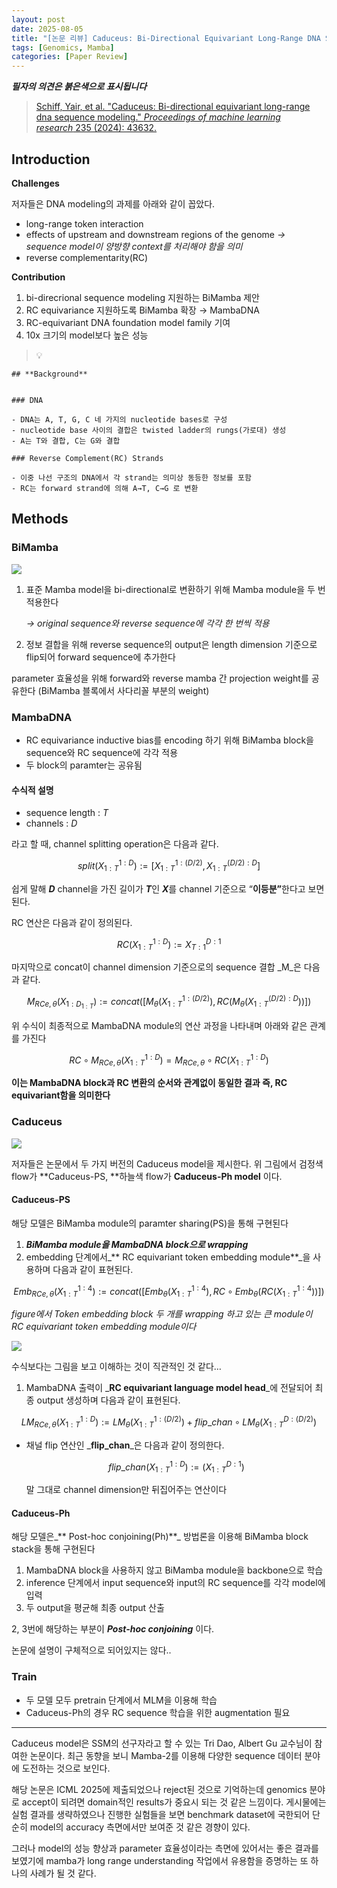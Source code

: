 ```yaml
---
layout: post
date: 2025-08-05
title: "[논문 리뷰] Caduceus: Bi-Directional Equivariant Long-Range DNA Sequence Modeling"
tags: [Genomics, Mamba]
categories: [Paper Review]
---
```


<span class="notion-red">_**필자의 의견은 붉은색으로 표시됩니다**_</span>


> [Schiff, Yair, et al. "Caduceus: Bi-directional equivariant long-range dna sequence modeling." ](https://pmc.ncbi.nlm.nih.gov/articles/PMC12189541/)[_Proceedings of machine learning research_](https://pmc.ncbi.nlm.nih.gov/articles/PMC12189541/)[ 235 (2024): 43632.](https://pmc.ncbi.nlm.nih.gov/articles/PMC12189541/)



## Introduction


**Challenges**


저자들은 DNA modeling의 과제를 아래와 같이 꼽았다.

- long-range token interaction
- effects of upstream and downstream regions of the genome 
_→ sequence model이 양방향 context를 처리해야 함을 의미_
- reverse complementarity(RC)

**Contribution**

1. bi-direcrional sequence modeling 지원하는 BiMamba 제안
1. RC equivariance 지원하도록 BiMamba 확장 → MambaDNA
1. RC-equivariant DNA foundation model family 기여
1. 10x 크기의 model보다 높은 성능

> 💡 


	## **Background**


	### DNA

	- DNA는 A, T, G, C 네 가지의 nucleotide bases로 구성
	- nucleotide base 사이의 결합은 twisted ladder의 rungs(가로대) 생성
	- A는 T와 결합, C는 G와 결합

	### Reverse Complement(RC) Strands

	- 이중 나선 구조의 DNA에서 각 strand는 의미상 동등한 정보를 포함
	- RC는 forward strand에 의해 A→T, C→G 로 변환


## Methods



### BiMamba


![](https://prod-files-secure.s3.us-west-2.amazonaws.com/542b861c-36a8-4051-84e5-8804b6728dba/2c247d59-7815-4980-99f0-8f0d21f445a7/image.png?X-Amz-Algorithm=AWS4-HMAC-SHA256&X-Amz-Content-Sha256=UNSIGNED-PAYLOAD&X-Amz-Credential=ASIAZI2LB466276TUTTD%2F20250826%2Fus-west-2%2Fs3%2Faws4_request&X-Amz-Date=20250826T220102Z&X-Amz-Expires=3600&X-Amz-Security-Token=IQoJb3JpZ2luX2VjECYaCXVzLXdlc3QtMiJHMEUCIE4AgofPWXJFqgYwLpzi0ERrKUmsYU0iQ33W%2FjSVANVfAiEAxY3JdsoJFRTwD%2BLAnexcUJDqU8wpnUn2u6tOqL0qns0q%2FwMIfxAAGgw2Mzc0MjMxODM4MDUiDFTITXY0HtlMuJtYCircAxbzYv2olcIYdGJDie9IfmupZAz5rkimbDptzOMRwTRHMPevM%2FZEmKy2qhVGYoKJ99YMeW1WsA%2BVdbb1HRkvvDxQ1BjcPbSiC71ntK3ouAjBxSNxY75KDGhPV9Duq9W0WSZNa4fcCsFnMGOsPxnk2UyN7GGLGtWetviWhmhVR0iTB9K9W6cUHCbUCbDG5rBoM37T7Gp23%2FinmdfosNIuF9A1muXDu1tdsxhkPXgaGixtgDgIdA%2FgpT4Zd6%2FhAuqOrxMKwvLkX8SCboZgFm8CCHTpQpjFj9dZNfIocXiMz%2BwETGUUX97KjJ0DmUCQmQq41g4Lqce7jsNbnUAgbMtFGFIVmLGwT3CfDTSts4YNNW4cLUgCohrHjJwBzYnH0aUJJymdza2S9H%2BoJ8ULZ%2FG3W9u6t5SyFoBZ2hz0942dhZcOom33%2Fs5opxCVzsPbtJ737fLZ7mVjPXhljtQrzetohC8pqREBZ7C3BpgM5mUVhd3tqTHZot7FwcZU2ca7YyqAtqUGoz8EogDN6XRFbVRU%2Fi2RCye9r3iEuhfS8CcghYf79CTZx1U%2BrSyssQf4hbQK11EvBTo0DkTojy%2BkO6mgQofzHGaVEYHr6PwhC1yItm8D2f268Ne4HrQQcDr5MLLZuMUGOqUB%2F0VyiCe0awTeWXjx7JI0c7eJeuxJpcgxPxJ7kJlJlVB3kBcPEJ%2F7aharZgoSPqK8vNSYWNDi9ZMUZkkrHyTG4f7Jc1iRmYw6BLpQNWzqRRh9okWBw8vkHuUiywx5TMX5QjAbxyEZMKKBsOGuODqJvTdKQQXYJpaF%2BeximGA9xCRjlQIRUgSLXXvnVeWiEpuQ5VxKyyHzzCDU3EbGhA63L4xp3RGR&X-Amz-Signature=1b800ad0114008c60cf4f4f5238da405b3d0502e59be8b8b8c74c28827c347fb&X-Amz-SignedHeaders=host&x-amz-checksum-mode=ENABLED&x-id=GetObject)

1. 표준 Mamba model을 bi-directional로 변환하기 위해 Mamba module을 두 번 적용한다

	_→ original sequence와 reverse sequence에 각각 한 번씩 적용_

1. 정보 결합을 위해 reverse sequence의 output은 length dimension 기준으로 flip되어 forward sequence에 추가한다

parameter 효율성을 위해 forward와 reverse mamba 간 projection weight를 공유한다 (BiMamba 블록에서 사다리꼴 부분의 weight)



### MambaDNA

- RC equivariance inductive bias를 encoding 하기 위해 BiMamba block을 sequence와 RC sequence에 각각 적용
- 두 block의 paramter는 공유됨


#### 수식적 설명

- sequence length : _T_
- channels : _D_

라고 할 때,  channel splitting operation은 다음과 같다.


$$
split(X^{1:D}_{1:T}):=[X^{1:(D/2)}_{1:T},X^{(D/2):D}_{1:T}]
$$


<span class="notion-red">쉽게 말해 </span><span class="notion-red">_**D**_</span><span class="notion-red"> channel을 가진 길이가 </span><span class="notion-red">_**T**_</span><span class="notion-red">인 </span><span class="notion-red">_**X**_</span><span class="notion-red">를 channel 기준으로 “</span><span class="notion-red">**이등분”**</span><span class="notion-red">한다고 보면 된다.</span>


RC 연산은 다음과 같이 정의된다.


$$
RC(X^{1:D}_{1:T}):=X^{D:1}_{T:1}
$$


마지막으로 concat이 channel dimension 기준으로의 sequence 결합 _M_은 다음과 같다.


$$
M_{RCe,\theta}(X_{1:D_{1:T}}):=concat([M_{\theta}(X^{1:(D/2)}_{1:T}),RC(M_{\theta}(X^{(D/2):D}_{1:T}))])
$$


위 수식이 최종적으로 MambaDNA module의 연산 과정을 나타내며 아래와 같은 관계를 가진다


$$
RC\circ M_{RCe,\theta}(X^{1:D}_{1:T}) = M_{RCe,\theta} \circ RC(X^{1:D}_{1:T})
$$


**이는 MambaDNA block과 RC 변환의 순서와 관계없이 동일한 결과 즉, RC equivariant함을 의미한다**



### Caduceus


![](https://prod-files-secure.s3.us-west-2.amazonaws.com/542b861c-36a8-4051-84e5-8804b6728dba/f94a60d7-8145-473b-aef9-7c68d3ec604a/image.png?X-Amz-Algorithm=AWS4-HMAC-SHA256&X-Amz-Content-Sha256=UNSIGNED-PAYLOAD&X-Amz-Credential=ASIAZI2LB466276TUTTD%2F20250826%2Fus-west-2%2Fs3%2Faws4_request&X-Amz-Date=20250826T220103Z&X-Amz-Expires=3600&X-Amz-Security-Token=IQoJb3JpZ2luX2VjECYaCXVzLXdlc3QtMiJHMEUCIE4AgofPWXJFqgYwLpzi0ERrKUmsYU0iQ33W%2FjSVANVfAiEAxY3JdsoJFRTwD%2BLAnexcUJDqU8wpnUn2u6tOqL0qns0q%2FwMIfxAAGgw2Mzc0MjMxODM4MDUiDFTITXY0HtlMuJtYCircAxbzYv2olcIYdGJDie9IfmupZAz5rkimbDptzOMRwTRHMPevM%2FZEmKy2qhVGYoKJ99YMeW1WsA%2BVdbb1HRkvvDxQ1BjcPbSiC71ntK3ouAjBxSNxY75KDGhPV9Duq9W0WSZNa4fcCsFnMGOsPxnk2UyN7GGLGtWetviWhmhVR0iTB9K9W6cUHCbUCbDG5rBoM37T7Gp23%2FinmdfosNIuF9A1muXDu1tdsxhkPXgaGixtgDgIdA%2FgpT4Zd6%2FhAuqOrxMKwvLkX8SCboZgFm8CCHTpQpjFj9dZNfIocXiMz%2BwETGUUX97KjJ0DmUCQmQq41g4Lqce7jsNbnUAgbMtFGFIVmLGwT3CfDTSts4YNNW4cLUgCohrHjJwBzYnH0aUJJymdza2S9H%2BoJ8ULZ%2FG3W9u6t5SyFoBZ2hz0942dhZcOom33%2Fs5opxCVzsPbtJ737fLZ7mVjPXhljtQrzetohC8pqREBZ7C3BpgM5mUVhd3tqTHZot7FwcZU2ca7YyqAtqUGoz8EogDN6XRFbVRU%2Fi2RCye9r3iEuhfS8CcghYf79CTZx1U%2BrSyssQf4hbQK11EvBTo0DkTojy%2BkO6mgQofzHGaVEYHr6PwhC1yItm8D2f268Ne4HrQQcDr5MLLZuMUGOqUB%2F0VyiCe0awTeWXjx7JI0c7eJeuxJpcgxPxJ7kJlJlVB3kBcPEJ%2F7aharZgoSPqK8vNSYWNDi9ZMUZkkrHyTG4f7Jc1iRmYw6BLpQNWzqRRh9okWBw8vkHuUiywx5TMX5QjAbxyEZMKKBsOGuODqJvTdKQQXYJpaF%2BeximGA9xCRjlQIRUgSLXXvnVeWiEpuQ5VxKyyHzzCDU3EbGhA63L4xp3RGR&X-Amz-Signature=26a078c6c7eb0c58fb8855475bc8001eb7a24ce389640b99fda0df9111ba3c09&X-Amz-SignedHeaders=host&x-amz-checksum-mode=ENABLED&x-id=GetObject)


저자들은 논문에서 두 가지 버전의 Caduceus model을 제시한다. 위 그림에서 검정색 flow가 **Caduceus-PS, **하늘색 flow가 **Caduceus-Ph model** 이다.



#### Caduceus-PS


해당 모델은 BiMamba module의 paramter sharing(PS)을 통해 구현된다

1. _**BiMamba module을 MambaDNA block으로 wrapping**_
1. embedding 단계에서_** RC equivariant token embedding module**_을 사용하며 다음과 같이 표현된다.

$$
Emb_{RCe,\theta}(X^{1:4}_{1:T}):=concat([Emb_{\theta}(X^{1:4}_{1:T}),RC \circ Emb_{\theta}(RC(X^{1:4}_{1:T}))])
$$


_figure에서 Token embedding block 두 개를 wrapping 하고 있는 큰 module이 RC equivariant token embedding module이다_


![](https://prod-files-secure.s3.us-west-2.amazonaws.com/542b861c-36a8-4051-84e5-8804b6728dba/b175e4da-71eb-4e91-8c23-a06dabe673c9/image.png?X-Amz-Algorithm=AWS4-HMAC-SHA256&X-Amz-Content-Sha256=UNSIGNED-PAYLOAD&X-Amz-Credential=ASIAZI2LB466276TUTTD%2F20250826%2Fus-west-2%2Fs3%2Faws4_request&X-Amz-Date=20250826T220103Z&X-Amz-Expires=3600&X-Amz-Security-Token=IQoJb3JpZ2luX2VjECYaCXVzLXdlc3QtMiJHMEUCIE4AgofPWXJFqgYwLpzi0ERrKUmsYU0iQ33W%2FjSVANVfAiEAxY3JdsoJFRTwD%2BLAnexcUJDqU8wpnUn2u6tOqL0qns0q%2FwMIfxAAGgw2Mzc0MjMxODM4MDUiDFTITXY0HtlMuJtYCircAxbzYv2olcIYdGJDie9IfmupZAz5rkimbDptzOMRwTRHMPevM%2FZEmKy2qhVGYoKJ99YMeW1WsA%2BVdbb1HRkvvDxQ1BjcPbSiC71ntK3ouAjBxSNxY75KDGhPV9Duq9W0WSZNa4fcCsFnMGOsPxnk2UyN7GGLGtWetviWhmhVR0iTB9K9W6cUHCbUCbDG5rBoM37T7Gp23%2FinmdfosNIuF9A1muXDu1tdsxhkPXgaGixtgDgIdA%2FgpT4Zd6%2FhAuqOrxMKwvLkX8SCboZgFm8CCHTpQpjFj9dZNfIocXiMz%2BwETGUUX97KjJ0DmUCQmQq41g4Lqce7jsNbnUAgbMtFGFIVmLGwT3CfDTSts4YNNW4cLUgCohrHjJwBzYnH0aUJJymdza2S9H%2BoJ8ULZ%2FG3W9u6t5SyFoBZ2hz0942dhZcOom33%2Fs5opxCVzsPbtJ737fLZ7mVjPXhljtQrzetohC8pqREBZ7C3BpgM5mUVhd3tqTHZot7FwcZU2ca7YyqAtqUGoz8EogDN6XRFbVRU%2Fi2RCye9r3iEuhfS8CcghYf79CTZx1U%2BrSyssQf4hbQK11EvBTo0DkTojy%2BkO6mgQofzHGaVEYHr6PwhC1yItm8D2f268Ne4HrQQcDr5MLLZuMUGOqUB%2F0VyiCe0awTeWXjx7JI0c7eJeuxJpcgxPxJ7kJlJlVB3kBcPEJ%2F7aharZgoSPqK8vNSYWNDi9ZMUZkkrHyTG4f7Jc1iRmYw6BLpQNWzqRRh9okWBw8vkHuUiywx5TMX5QjAbxyEZMKKBsOGuODqJvTdKQQXYJpaF%2BeximGA9xCRjlQIRUgSLXXvnVeWiEpuQ5VxKyyHzzCDU3EbGhA63L4xp3RGR&X-Amz-Signature=2803cd60a99ef9170f55d6e4e735d2a1d4c18b199351582d36e730933d587798&X-Amz-SignedHeaders=host&x-amz-checksum-mode=ENABLED&x-id=GetObject)


<span class="notion-red">수식보다는 그림을 보고 이해하는 것이 직관적인 것 같다…</span>

1. MambaDNA 출력이 _**RC equivariant language model head**_에 전달되어 최종 output 생성하며 다음과 같이 표현된다.

$$
LM_{RCe,\theta}(X^{1:D}_{1:T}):= LM_{\theta}(X^{1:(D/2)}_{1:T})+flip\_chan\circ LM_{\theta}(X^{D:(D/2)}_{1:T})
$$

- 채널 flip 연산인 _**flip\_chan**_은 다음과 같이 정의한다.

	$$
	flip\_chan(X^{1:D}_{1:T}):=(X^{D:1}_{1:T})
	$$


	말 그대로 channel dimension만 뒤집어주는 연산이다



#### Caduceus-Ph


해당 모델은_** Post-hoc conjoining(Ph)**_ 방법론을 이용해 BiMamba block stack을 통해 구현된다

1. MambaDNA block을 사용하지 않고 BiMamba module을 backbone으로 학습
1. inference 단계에서 input sequence와 input의 RC sequence를 각각 model에 입력
1. 두 output을 평균해 최종 output 산출

2, 3번에 해당하는 부분이 _**Post-hoc conjoining**_ 이다.


<span class="notion-red">논문에 설명이 구체적으로 되어있지는 않다..</span>



### Train

- 두 모델 모두 pretrain 단계에서 MLM을 이용해 학습
- Caduceus-Ph의 경우 RC sequence 학습을 위한 augmentation 필요

---


<span class="notion-red">Caduceus model은 SSM의 선구자라고 할 수 있는 Tri Dao, Albert Gu 교수님이 참여한 논문이다. 최근 동향을 보니 Mamba-2를 이용해 다양한 sequence 데이터 분야에 도전하는 것으로 보인다.</span>


<span class="notion-red">해당 논문은 ICML 2025에 제출되었으나 reject된 것으로 기억하는데 genomics 분야로 accept이 되려면 domain적인 results가 중요시 되는 것 같은 느낌이다. 게시물에는 실험 결과를 생략하였으나 진행한 실험들을 보면 benchmark dataset에 국한되어 단순히 model의 accuracy 측면에서만 보여준 것 같은 경향이 있다.</span>


<span class="notion-red">그러나 model의 성능 향상과 parameter 효율성이라는 측면에 있어서는 좋은 결과를 보였기에 mamba가 long range understanding 작업에서 유용함을 증명하는 또 하나의 사례가 될 것 같다.</span>

